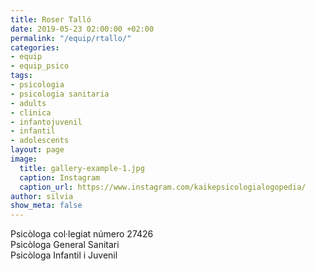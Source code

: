 ```yaml
---
title: Roser Talló
date: 2019-05-23 02:00:00 +02:00
permalink: "/equip/rtallo/"
categories:
- equip
- equip_psico
tags:
- psicologia
- psicologia sanitaria
- adults
- clinica
- infantojuvenil
- infantil
- adolescents
layout: page
image:
  title: gallery-example-1.jpg
  caption: Instagram
  caption_url: https://www.instagram.com/kaikepsicologialogopedia/
author: silvia
show_meta: false
---
```


Psicòloga col·legiat número 27426<br>
Psicòloga General Sanitari<br>
Psicòloga Infantil i Juvenil

